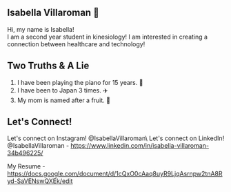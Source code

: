 ## Isabella Villaroman :art: 
Hi, my name is Isabella!  
I am a second year student in kinesiology! 
I am interested in creating a connection between healthcare and technology! 
## Two Truths & A Lie 
1. I have been playing the piano for 15 years. :musical_note:
2. I have been to Japan 3 times. :airplane:
3. My mom is named after a fruit. :grapes: 
## Let's Connect! 
Let's connect on Instagram! @IsabellaVillaroman\ 
Let's connect on LinkedIn! @IsabellaVillaroman - https://www.linkedin.com/in/isabella-villaroman-34b496225/ 

My Resume - https://docs.google.com/document/d/1cQxO0cAaq8uyR9LjqAsrnpw2tnA8Ryd-SaVENswQXEk/edit 
